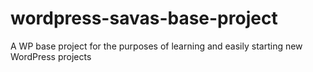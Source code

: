 # wordpress-savas-base-project
A WP base project for the purposes of learning and easily starting new WordPress projects
